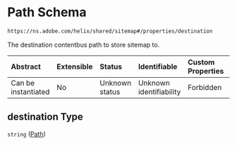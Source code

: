 # Path Schema

```txt
https://ns.adobe.com/helix/shared/sitemap#/properties/destination
```

The destination contentbus path to store sitemap to.

| Abstract            | Extensible | Status         | Identifiable            | Custom Properties | Additional Properties | Access Restrictions | Defined In                                                         |
| :------------------ | :--------- | :------------- | :---------------------- | :---------------- | :-------------------- | :------------------ | :----------------------------------------------------------------- |
| Can be instantiated | No         | Unknown status | Unknown identifiability | Forbidden         | Allowed               | none                | [sitemap.schema.json*](sitemap.schema.json "open original schema") |

## destination Type

`string` ([Path](sitemap-properties-path.md))
